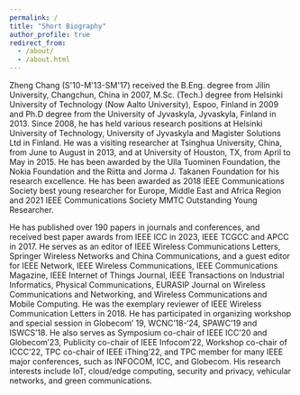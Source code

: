 ```yaml
---
permalink: /
title: "Short Biography"
author_profile: true
redirect_from: 
  - /about/
  - /about.html
---
```


Zheng Chang (S'10-M'13-SM'17) received the B.Eng. degree from Jilin University, Changchun, China in 2007, M.Sc. (Tech.) degree from Helsinki University of Technology (Now Aalto University), Espoo, Finland in 2009 and Ph.D degree from the University of Jyvaskyla, Jyvaskyla, Finland in 2013. Since 2008, he has held various research positions at Helsinki University of Technology, University of Jyvaskyla and Magister Solutions Ltd in Finland. He was a visiting researcher at Tsinghua University, China, from June to August in 2013, and at University of Houston, TX, from April to May in 2015. He has been awarded by the Ulla Tuominen Foundation, the Nokia Foundation and the Riitta and Jorma J. Takanen Foundation for his research excellence. He has been awarded as 2018 IEEE Communications Society best young researcher for Europe, Middle East and Africa Region and 2021 IEEE Communications Society MMTC Outstanding Young Researcher.

He has published over 190 papers in journals and conferences, and received best paper awards from IEEE ICC in 2023, IEEE TCGCC and APCC in 2017. He serves as an editor of IEEE Wireless Communications Letters, Springer Wireless Networks and China Communications, and a guest editor for IEEE Network, IEEE Wireless Communications, IEEE Communications Magazine, IEEE Internet of Things Journal, IEEE Transactions on Industrial Informatics, Physical Communications, EURASIP Journal on Wireless Communications and Networking, and Wireless Communications and Mobile Computing. He was the exemplary reviewer of IEEE Wireless Communication Letters in 2018.  He has participated in organizing workshop and special session in Globecom’ 19, WCNC’18-‘24, SPAWC’19 and ISWCS’18.  He also serves as Symposium co-chair of IEEE ICC’20 and Globecom’23, Publicity co-chair of IEEE Infocom’22, Workshop co-chair of ICCC’22, TPC co-chair of IEEE iThing’22, and TPC member for many IEEE major conferences, such as INFOCOM, ICC, and Globecom. His research interests include IoT, cloud/edge computing, security and privacy, vehicular networks, and green communications.
